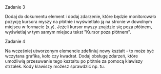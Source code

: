 Zadanie 3

Dodaj do dokumentu element <canvas> i dodaj zdarzenie, które będzie monitorowało pozycję kursora myszy na płótnie i wyświetlało ją na stronie w dowolnym miejscu w formacie (x,y). Jeżeli kursor myszy znajdzie się poza płótnem, wyświetlaj w tym samym miejscu tekst "Kursor poza płótnem".

Zadanie 4

Na wcześniej utworzonym elemencie <canvas> zdefiniuj nowy kształt - to może być wczytana grafika, koło czy kwadrat. Dodaj obsługę zdarzeń, które umożliwią przesuwanie tego kształtu po płótnie za pomocą klawiszy strzałek. Kody klawiszy możesz sprawdzić np. tu.
